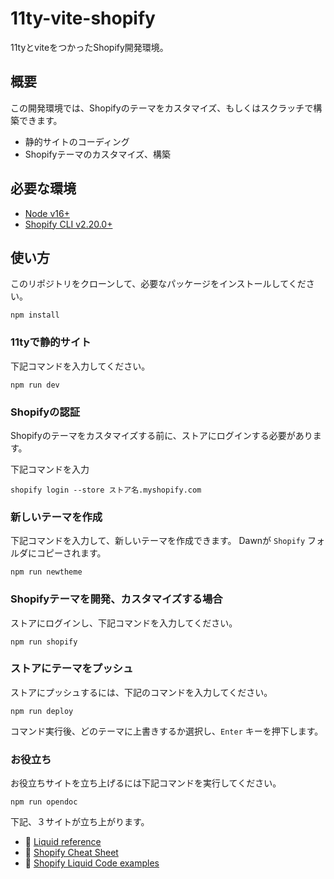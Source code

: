 # 11ty-vite-shopify
11tyとviteをつかったShopify開発環境。

## 概要
この開発環境では、Shopifyのテーマをカスタマイズ、もしくはスクラッチで構築できます。
- 静的サイトのコーディング
- Shopifyテーマのカスタマイズ、構築

## 必要な環境
- [Node v16+](https://nodejs.org/ja/)
- [Shopify CLI v2.20.0+](https://shopify.dev/themes/tools/cli/installation)

## 使い方
このリポジトリをクローンして、必要なパッケージをインストールしてください。
```
npm install
```

### 11tyで静的サイト
下記コマンドを入力してください。
```
npm run dev
```


### Shopifyの認証
Shopifyのテーマをカスタマイズする前に、ストアにログインする必要があります。

下記コマンドを入力
```
shopify login --store ストア名.myshopify.com
```

### 新しいテーマを作成
下記コマンドを入力して、新しいテーマを作成できます。
Dawnが `Shopify` フォルダにコピーされます。
```
npm run newtheme
```

### Shopifyテーマを開発、カスタマイズする場合
ストアにログインし、下記コマンドを入力してください。
```
npm run shopify
```

### ストアにテーマをプッシュ
ストアにプッシュするには、下記のコマンドを入力してください。
```
npm run deploy
```
コマンド実行後、どのテーマに上書きするか選択し、`Enter` キーを押下します。

### お役立ち
お役立ちサイトを立ち上げるには下記コマンドを実行してください。
```
npm run opendoc
```
下記、３サイトが立ち上がります。
- 📖 [Liquid reference](https://shopify.dev/api/liquid)
- 📖 [Shopify Cheat Sheet](https://www.shopify.com/partners/shopify-cheat-sheet)
- 📖 [Shopify Liquid Code examples](https://shopify.github.io/liquid-code-examples/)
